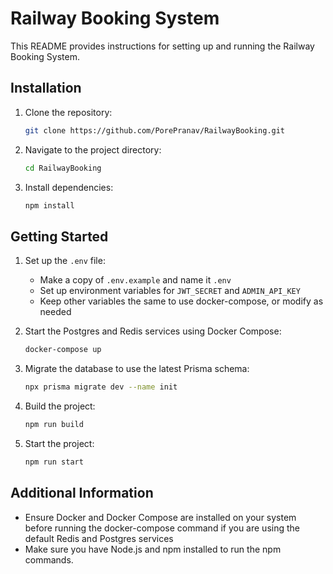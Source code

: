 # Railway Booking System

This README provides instructions for setting up and running the Railway Booking System.

## Installation

1. Clone the repository:

   ```bash
   git clone https://github.com/PorePranav/RailwayBooking.git
   ```

2. Navigate to the project directory:

   ```bash
   cd RailwayBooking
   ```

3. Install dependencies:
   ```bash
   npm install
   ```

## Getting Started

1. Set up the `.env` file:

   - Make a copy of `.env.example` and name it `.env`
   - Set up environment variables for `JWT_SECRET` and `ADMIN_API_KEY`
   - Keep other variables the same to use docker-compose, or modify as needed

2. Start the Postgres and Redis services using Docker Compose:

   ```bash
   docker-compose up
   ```

3. Migrate the database to use the latest Prisma schema:

   ```bash
   npx prisma migrate dev --name init
   ```

4. Build the project:

   ```bash
   npm run build
   ```

5. Start the project:
   ```bash
   npm run start
   ```

## Additional Information

- Ensure Docker and Docker Compose are installed on your system before running the docker-compose command if you are using the default Redis and Postgres services
- Make sure you have Node.js and npm installed to run the npm commands.

